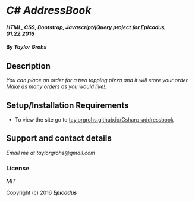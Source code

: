 # _C# AddressBook_

#### _HTML, CSS, Bootstrap, Javascript/jQuery project for Epicodus, 01.22.2016_

#### By _**Taylor Grohs**_

## Description

_You can place an order for a two topping pizza and it will store your order. Make as many orders as you would like!._

## Setup/Installation Requirements

* To view the site go to [taylorgrohs.github.io/Csharp-addressbook](http://taylorgrohs.github.io/Csharp-addressbook)


## Support and contact details

_Email me at taylorgrohs@gmail.com_


### License

*MIT*

Copyright (c) 2016 **_Epicodus_**
